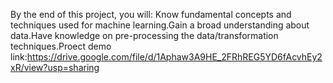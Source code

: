 By the end of this project, you will:
Know fundamental concepts and techniques used for machine learning.Gain a broad understanding about data.Have knowledge on pre-processing the data/transformation techniques.Proect demo link:https://drive.google.com/file/d/1Aphaw3A9HE_2FRhREG5YD6fAcvhEy2xR/view?usp=sharing
